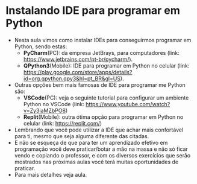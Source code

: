 # Instalando IDE para programar em Python

- Nesta aula vimos como instalar IDEs para conseguirmos programar em Python, sendo estas:
    - **PyCharm**(PC): da empresa JetBrays, para computadores (link: https://www.jetbrains.com/pt-br/pycharm/).
    - **QPython3**(Mobile): IDE para programar em Python no celular (link: https://play.google.com/store/apps/details?id=org.qpython.qpy3&hl=pt_BR&gl=US).
- Outras opções bem mais famosas de IDE para programar me Python são:
    - **VSCode**(PC): veja o seguinte tutorial para configurar um ambiente Python no VSCode (link: https://www.youtube.com/watch?v=Zy3iaMZbPO8)
    - **Replit**(Mobile): outra ótima opção para programar em Python no celular (link: https://replit.com/)
- Lembrando que você pode utilizar a IDE que achar mais confortável para ti, mesmo que seja alguma diferente das citadas.
- E não se esqueça de que para ter um aprendizado efetivo em programação você deve praticar/botar a mão na massa e não só ficar vendo e copiando o professor, e com os diversos exercícios que serão mostrados nas próximas aulas você terá muitas oportunidades de praticar. 
- Para mais detalhes veja aula.
